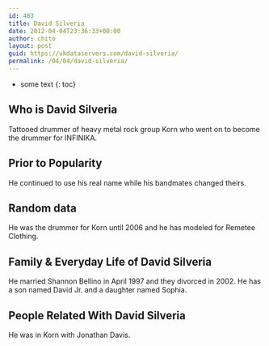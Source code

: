 ```yaml
---
id: 483
title: David Silveria
date: 2012-04-04T23:36:33+00:00
author: chito
layout: post
guid: https://ukdataservers.com/david-silveria/
permalink: /04/04/david-silveria/
---
```


* some text
{: toc}


## Who is  David Silveria
                  
                  
                  
Tattooed drummer of heavy metal rock group Korn who went on to become the drummer for INFINIKA.
                  
                
                
                
## Prior to Popularity 
                  
                  
                  
He continued to use his real name while his bandmates changed theirs.
                  
                
                
                
## Random data 
                  
                  
                  
He was the drummer for Korn until 2006 and he has modeled for Remetee Clothing.
                  
                
                
                
## Family & Everyday Life of David Silveria
                  
                  
                  
He married Shannon Bellino in April 1997 and they divorced in 2002. He has a son named David Jr. and a daughter named Sophia.
                  
                
                
                
## People Related With  David Silveria
                  
                  
                  
He was in Korn with Jonathan Davis.
                  
                
              
            
          
          
          
    
    
  
